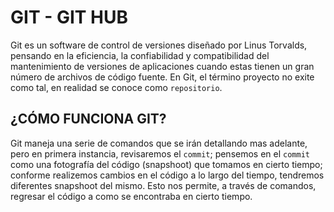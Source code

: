  # GIT - GIT HUB

Git es un software de control de versiones diseñado por Linus Torvalds, pensando en la eficiencia, la confiabilidad y compatibilidad del mantenimiento de versiones de aplicaciones cuando estas tienen un gran número de archivos de código fuente. En Git, el término proyecto no exite como tal, en realidad se conoce como `repositorio`. 

 ## ¿CÓMO FUNCIONA GIT?

Git maneja una serie de comandos que se irán detallando mas adelante, pero en primera instancia, revisaremos el `commit`; pensemos en el `commit` como una fotografía del código (snapshoot) que tomamos en cierto tiempo; conforme realizemos cambios en el código a lo largo del tiempo, tendremos diferentes snapshoot del mismo. Esto nos permite, a través de comandos, regresar el código a como se encontraba en cierto tiempo.
